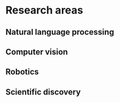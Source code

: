 # Research areas

## Natural language processing
## Computer vision
## Robotics
## Scientific discovery